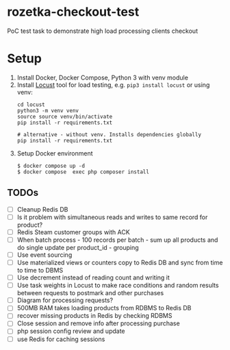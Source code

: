# rozetka-checkout-test
PoC test task to demonstrate high load processing clients checkout

# Setup
1. Install Docker, Docker Compose, Python 3 with venv module
2. Install [Locust](https://github.com/locustio/locust) tool for load testing, e.g. `pip3 install locust` 
   or using venv:
   ```shell
   cd locust
   python3 -m venv venv
   source source venv/bin/activate
   pip install -r requirements.txt
   
   # alternative - without venv. Installs dependencies globally
   pip install -r requirements.txt
   ```
3. Setup Docker environment
   ```shell
   $ docker compose up -d
   $ docker compose  exec php composer install 
   ```


## TODOs
- [ ] Cleanup Redis DB
- [ ] Is it problem with simultaneous reads and writes to same record for product?
- [ ] Redis Steam customer groups with ACK
- [ ] When batch process - 100 records per batch - sum up all products and do single update per product_id - grouping
- [ ] Use event sourcing
- [ ] Use materialized views or counters copy to Redis DB and sync from time to time to DBMS
- [ ] Use decrement instead of reading count and writing it
- [ ] Use task weights in Locust to make race conditions and random results between requests to postmark and other purchases
- [ ] Diagram for processing requests?
- [ ] 500MB RAM takes loading products from RDBMS to Redis DB
- [ ] recover missing products in Redis by checking RDBMS
- [ ] Close session and remove info after processing purchase
- [ ] php session config review and update
- [ ] use Redis for caching sessions

